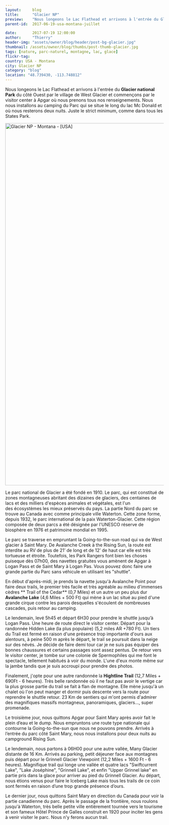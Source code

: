 ```yaml
---
layout:     blog
title:      "Glacier NP"
preview:    "Nous longeons le Lac Flathead et arrivons à l'entrée du Glacier national Park du côté Ouest par le village de West Glacier et commençons par... "
parent-id:  2017-06-19-usa-montana-juillet

date:       2017-07-19 12:00:00
author:     "Thierry"
header-img: "assets/owner/blog/header/post-bg-glacier.jpg"
thumbnail: /assets/owner/blog/thumbs/post-thumb-glacier.jpg
tags: [nature, parc-naturel, montagne, lac, glace]
flickr-tag: 
country: USA - Montana
city: Glacier NP
category: "blog"
location: "48.739430, -113.748812"
---
```


Nous longeons le Lac Flathead et arrivons à l'entrée du **Glacier national Park** du côté Ouest par le village de West Glacier et commençons par le visitor center à Apgar où nous prenons tous nos renseignements. Nous nous installons au camping du Parc qui se situe le long du lac Mc Donald et où nous resterons deux nuits. Juste le strict minimum, comme dans tous les States Park.

<a data-flickr-embed="true" data-footer="true"  href="https://www.flickr.com/photos/2ozr/35445987823/in/datetaken/" title="Glacier NP - Montana - [USA]"><img src="https://farm5.staticflickr.com/4301/35445987823_15689499cf_k.jpg" width="2048" height="1152" alt="Glacier NP - Montana - [USA]"></a><script async src="//embedr.flickr.com/assets/client-code.js" charset="utf-8"></script>

Le parc national de Glacier a été fondé en 1910. Le parc, qui est constitué de zones montagneuses abritant des dizaines de glaciers, des centaines de lacs et des milliers d'espèces animales et végétales, est l'un des écosystèmes les mieux préservés du pays. La partie Nord du parc se trouve au Canada avec comme principale ville Waterton. Cette zone forme, depuis 1932, le parc international de la paix Waterton-Glacier. Cette région composée de deux parcs a été désignée par l'UNESCO réserve de biosphère en 1976 et patrimoine mondial en 1995.



<p class="info-box bg-primary"><i class="fa fa-info-circle"></i>  
Le parc se traverse en empruntant la Going-to-the-sun road qui va de West glacier à Saint Mary. De Avalanche Creek à the Rising Sun, la route est interdite au RV de plus de 21’ de long et de 12’ de haut car elle est très tortueuse et étroite. Toutefois, les Park Rangers font bien les choses puiseque dès 07h00, des navettes gratuites vous amènent de Apgar à Logan Pass et de Saint Mary à Logan Pas. Vous pouvez donc faire une grande partie du Parc sans véhicule en utilisant les "shuttle".
</p>

En début d'après-midi, je prends la navette jusqu'à Avalanche Point pour faire deux trails, le premier très facile et très agréable au milieu d'immenses cèdres ** Trail of the Cedar** (0,7 Miles) et un autre un peu plus dur **Avalanche Lake** (4,6 Miles + 500 Ft) qui mène à un lac situé au pied d'une grande cirque contre les parois desquelles s'écoulent de nombreuses cascades, puis retour au camping.  

Le lendemain, levé 5h45 et départ 6H30 pour prendre le shuttle jusqu’à Logan Pass. Une heure de route direct le visitor center. Départ pour la randonnée Hidden Lake (la plus populaire) (5,2 miles AR +780 Ft). Un tiers du Trail est fermé en raison d'une présence trop importante d'ours aux alentours, à peine 500 m après le départ, le trail se poursuit dans la neige sur des névés. Je décide de faire demi tour car je ne suis pas équiper des bonnes chaussures et certains passages sont assez pentus. De retour vers le visitor center, je tombe sur une colonie de Spermophiles qui me font le spectacle, tellement habitués à voir du monde. L'une d'eux monte même sur la jambe tandis que je suis accroupi pour prendre des photos. 

Finalement, j'opte pour une autre randonnée la **Hightline Trail** (12,7 Miles + 690Ft - 6 heures). Très belle randonnée où il ne faut pas avoir le vertige car la plus grosse partie du trail se fait à flan de montagne. Elle mène jusqu'à un chalet où l'on peut manger et dormir puis descente vers la route pour reprendre le shuttle retour. 23 Km de sentiers qui m'ont permis d'admirer des magnifiques massifs montagneux, panoramiques, glaciers..., super promenade. 

Le troisième jour, nous quittons Apgar pour Saint Mary après avoir fait le plein d’eau et le dump. Nous empruntons une route type nationale qui contourne la  Going-to-the-sun que nous ne pouvons prendre. Arrivés à l’entrée du parc côté Saint Mary, nous nous installons  pour deux nuits au campground Rising Sun.

Le lendemain, nous partons à 06H00 pour une autre vallée, Many Glacier distante de 16 Km. Arrivés au parking, petit déjeuner face aux montagnes puis départ pour le Grinnell Glacier Viewpoint (12,2 Miles + 1600 Ft - 6 heures). Magnifique trail qui longe une vallée et quatre lacs "Swiftcurrent Lake", "Lake Joséphine", "Grinnell Lake", et enfin "Upper Grinnel lake" en partie pris dans la glace pour arriver au pied du Grinnell Glacier. Au départ, nous étions venus pour faire le Iceberg Lake mais tous les trails de ce coin sont fermés en raison d’une trop grande présence d’ours.

Le dernier jour, nous quittons Saint Mary en direction du Canada pour voir la partie canadienne du parc. Après le passage de la frontière, nous roulons jusqu'à Waterton, très belle petite ville entièrement tournée vers le tourisme et son fameux Hôtel Prince de Galles construit en 1920 pour inciter les gens à venir visiter le parc. Nous n'y ferons aucun trail.


